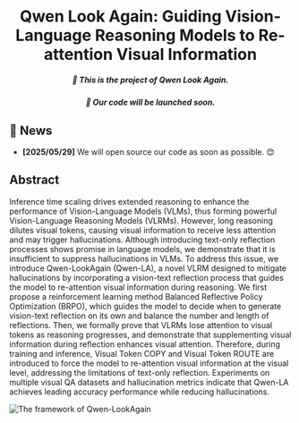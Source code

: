 <h1 align="center">Qwen Look Again: Guiding Vision-Language Reasoning Models to Re-attention Visual Information</h1>

<h5 align="center"><p>🎁 This is the project of Qwen Look Again.</h5>
<h5 align="center"><p>🙂 Our code will be launched soon.</h5>

## 📣 News
- **[2025/05/29]** We will open source our code as soon as possible. 😊

## Abstract

Inference time scaling drives extended reasoning to enhance the performance of Vision-Language Models (VLMs), thus forming powerful Vision-Language Reasoning Models (VLRMs). However, long reasoning dilutes visual tokens, causing visual information to receive less attention and may trigger hallucinations. Although introducing text-only reflection processes shows promise in language models, we demonstrate that it is insufficient to suppress hallucinations in VLMs. To address this issue, we introduce Qwen-LookAgain (Qwen-LA), a novel VLRM designed to mitigate hallucinations by incorporating a vision-text reflection process that guides the model to re-attention visual information during reasoning. We first propose a reinforcement learning method Balanced Reflective Policy Optimization (BRPO), which guides the model to decide when to generate vision-text reflection on its own and balance the number and length of reflections. Then, we formally prove that VLRMs lose attention to visual tokens as reasoning progresses, and demonstrate that supplementing visual information during reflection enhances visual attention. Therefore, during training and inference, Visual Token COPY and Visual Token ROUTE are introduced to force the model to re-attention visual information at the visual level, addressing the limitations of text-only reflection. Experiments on multiple visual QA datasets and hallucination metrics indicate that Qwen-LA achieves leading accuracy performance while reducing hallucinations.

![The framework of Qwen-LookAgain](qwen_la.png)


